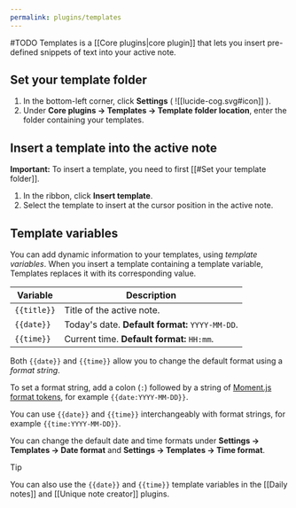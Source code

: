 ```yaml
---
permalink: plugins/templates
---
```

#TODO
Templates is a [[Core plugins|core plugin]] that lets you insert pre-defined snippets of text into your active note.

## Set your template folder

1. In the bottom-left corner, click **Settings** ( ![[lucide-cog.svg#icon]] ).
2. Under **Core plugins → Templates → Template folder location**, enter the folder containing your templates.

## Insert a template into the active note

**Important:**  To insert a template, you need to first [[#Set your template folder]].

1. In the ribbon, click **Insert template**.
2. Select the template to insert at the cursor position in the active note.

## Template variables

You can add dynamic information to your templates, using _template variables_. When you insert a template containing a template variable, Templates replaces it with its corresponding value.

| Variable    | Description                                     |
|-------------|-------------------------------------------------|
| `{{title}}` | Title of the active note.                       |
| `{{date}}`  | Today's date. **Default format:** `YYYY-MM-DD`. |
| `{{time}}`  | Current time. **Default format:** `HH:mm`.      |

Both `{{date}}` and `{{time}}` allow you to change the default format using a _format string_.

To set a format string, add a colon (`:`) followed by a string of [Moment.js format tokens](https://momentjs.com/docs/#/displaying/format/), for example `{{date:YYYY-MM-DD}}`.

You can use `{{date}}` and `{{time}}` interchangeably with format strings, for example `{{time:YYYY-MM-DD}}`.

You can change the default date and time formats under **Settings → Templates → Date format** and **Settings → Templates → Time format**.

> [!tip]
> You can also use the `{{date}}` and `{{time}}` template variables in the [[Daily notes]] and [[Unique note creator]] plugins.

